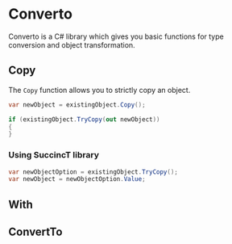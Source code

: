 # Converto

Converto is a C# library which gives you basic functions for type conversion and object transformation.

## Copy

The `Copy` function allows you to strictly copy an object.

```csharp
var newObject = existingObject.Copy();
```

```csharp
if (existingObject.TryCopy(out newObject))
{
}
```

### Using SuccincT library

```csharp
var newObjectOption = existingObject.TryCopy();
var newObject = newObjectOption.Value;
```

## With

## ConvertTo